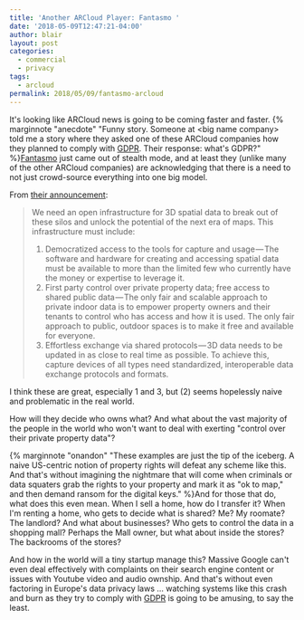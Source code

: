 ```yaml
---
title: 'Another ARCloud Player: Fantasmo '
date: '2018-05-09T12:47:21-04:00'
author: blair
layout: post
categories:
  - commercial
  - privacy
tags:
  - arcloud
permalink: 2018/05/09/fantasmo-arcloud
---
```

It's looking like ARCloud news is going to be coming faster and faster. {% marginnote "anecdote" "Funny story. Someone at \<big name company\> told me a story where they asked one of these ARCloud companies how they planned to comply with [GDPR](https://www.eugdpr.org/).  Their response: what's GDPR?" %}[Fantasmo](https://techcrunch.com/2018/05/09/fantasmo/) just came out of stealth mode, and at least they (unlike many of the other ARCloud companies) are acknowledging that there is a need to not just crowd-source everything into one big model.

From [their announcement](https://blog.fantasmo.io/the-planet-is-theplatform-dd2716b5e33d):
> We need an open infrastructure for 3D spatial data to break out of these silos and unlock the potential of the next era of maps. This infrastructure must include:
> 1. Democratized access to the tools for capture and usage — The software and hardware for creating and accessing spatial data must be available to more than the limited few who currently have the money or expertise to leverage it.
> 2. First party control over private property data; free access to shared public data — The only fair and scalable approach to private indoor data is to empower property owners and their tenants to control who has access and how it is used. The only fair approach to public, outdoor spaces is to make it free and available for everyone.
> 3. Effortless exchange via shared protocols — 3D data needs to be updated in as close to real time as possible. To achieve this, capture devices of all types need standardized, interoperable data exchange protocols and formats.

I think these are great, especially 1 and 3, but (2) seems hopelessly naive and problematic in the real world.

How will they decide who owns what? And what about the vast majority of the people in the world who won't want to deal with exerting "control over their private property data"?

{% marginnote "onandon" "These examples are just the tip of the iceberg. A naive US-centric notion of property rights will defeat any scheme like this. And that's without imagining the nightmare that will come when criminals or data squaters grab the rights to your property and mark it as \"ok to map,\" and then demand ransom for the digital keys." %}And for those that do, what does this even mean. When I sell a home, how do I transfer it?  When I'm renting a home, who gets to decide what is shared?  Me?  My roomate?  The landlord?  And what about businesses?  Who gets to control the data in a shopping mall?  Perhaps the Mall owner, but what about inside the stores?  The backrooms of the stores?

And how in the world will a tiny startup manage this?  Massive Google can't even deal effectively with complaints on their search engine content or issues with Youtube video and audio ownship. And that's without even factoring in Europe's data privacy laws ... watching systems like this crash and burn as they try to comply with [GDPR](https://www.eugdpr.org/) is going to be amusing, to say the least.

